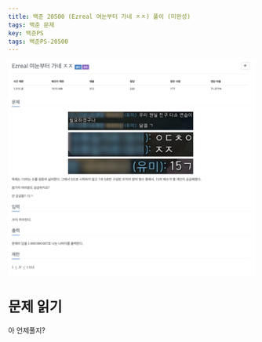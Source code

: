 ```yaml
---
title: 백준 20500 (Ezreal 여눈부터 가네 ㅈㅈ) 풀이 (미완성)
tags: 백준 문제
key: 백준PS
tags: 백준PS-20500
---
```


<center><img src="/image/20500/ezreal.png"></center>


# 문제 읽기

아 언제풀지?